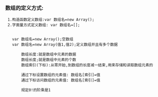 ###  数组的定义方式:
     1.构造函数定义数组:var 数组名=new Array();
     2.字面量方式定义数组: var 数组名=[];


       var 数组名=new Array();空数组
       var 数组名=new Array(值1,值2);定义数组并且有多个数据

           数组长度:就是数组中元素的数据
           数组长度;就是数组中元素的个数
           数组索引(下标):从零开始,到数组的长度减一结束,用来存储和读取数组元素的

           通过下标设置数组的元素值: 数组名[索引]=值
           通过下标访问数组的元素值: 数组名[索引]=值

           规定0!的阶乘是1 